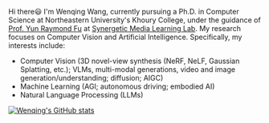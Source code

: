 Hi there😃 I'm Wenqing Wang, currently pursuing a Ph.D. in Computer Science at Northeastern University's Khoury College, under the guidance of [Prof. Yun Raymond Fu](https://www1.ece.neu.edu/~yunfu/) at [Synergetic Media Learning Lab](https://fulab.sites.northeastern.edu/). My research focuses on Computer Vision and Artificial Intelligence. Specifically, my interests include:


* Computer Vision (3D novel-view synthesis (NeRF, NeLF, Gaussian Splatting, etc.); VLMs, multi-modal generations, video and image generation/understanding; diffusion; AIGC)
* Machine Learning (AGI; autonomous driving; embodied AI)
* Natural Language Processing (LLMs)

[![Wenqing's GitHub stats](https://github-readme-stats.vercel.app/api?username=wnqw)](https://github.com/anuraghazra/github-readme-stats)


<!---
wnqw/wnqw is a ✨ special ✨ repository because its `README.md` (this file) appears on your GitHub profile.
You can click the Preview link to take a look at your changes.
--->
